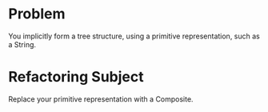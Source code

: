 # Problem
You implicitly form a tree structure, using a primitive representation, such as a String.

# Refactoring Subject
Replace your primitive representation with a Composite.
